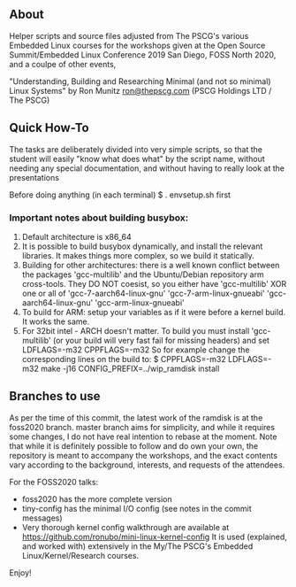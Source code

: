## About 

Helper scripts and source files adjusted from The PSCG's various Embedded Linux courses for the workshops given at 
 the Open Source Summit/Embedded Linux Conference 2019 San Diego, FOSS North 2020, and a coulpe of other events, 

 "Understanding, Building and Researching Minimal (and not so minimal) Linux Systems" by Ron Munitz <ron@thepscg.com> (PSCG Holdings LTD / The PSCG)

## Quick How-To

The tasks are deliberately divided into very simple scripts, so that 
the student will easily "know what does what" by the script name, without 
needing any special documentation, and without having to really look at the presentations


Before doing anything (in each terminal)
$ . envsetup.sh first



### Important notes about building busybox:
1. Default architecture is x86_64
2. It is possible to build busybox dynamically, and install the relevant libraries. It makes things more complex, so we build it statically.
3. Building for other architectures: there is a well known conflict between the packages 'gcc-multilib' and the Ubuntu/Debian repository arm cross-tools. 
   They DO NOT coesist, so you either have 'gcc-multilib' XOR one or all of  'gcc-7-aarch64-linux-gnu' 'gcc-7-arm-linux-gnueabi' 'gcc-aarch64-linux-gnu' 'gcc-arm-linux-gnueabi'
4. To build for ARM: setup your variables as if it were before a kernel build. It works the same.
5. For 32bit intel - ARCH doesn't matter. To build you must install 'gcc-multilib' (or your build will very fast fail for missing headers) and set LDFLAGS=-m32 CPPFLAGS=-m32 
   So for example change the corresponding lines on the build to:
   $ CPPFLAGS=-m32 LDFLAGS=-m32 make -j16 CONFIG_PREFIX=../wip_ramdisk install

## Branches to use

As per the time of this commit, the latest work of the ramdisk is at the foss2020 branch. master branch aims for simplicity, and while it requires some changes, I do not have real intention to rebase at the moment.
Note that while it is definitely possible to follow and do own your own, the repository is meant to accompany the workshops, and the exact contents vary according to the background, interests, and requests of the attendees. 

For the FOSS2020 talks:
- foss2020 has the more complete version
- tiny-config has the minimal I/O config (see notes in the commit messages)
- Very thorough kernel config walkthrough are available at https://github.com/ronubo/mini-linux-kernel-config 
  It is used (explained, and worked with) extensively in the My/The PSCG's Embedded Linux/Kernel/Research courses.



Enjoy!

